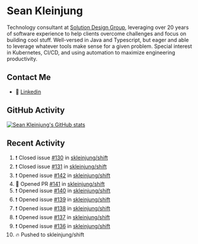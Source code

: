 # Sean Kleinjung

Technology consultant at [Solution Design Group](https://solutiondesign.com/), leveraging over 20 years of software experience to help clients overcome challenges and focus on building cool stuff. Well-versed in Java and Typescript, but eager and able to leverage whatever tools make sense for a given problem. Special interest in Kubernetes, CI/CD, and using automation to maximize engineering productivity.

<!--
**skleinjung/skleinjung** is a ✨ _special_ ✨ repository because its `README.md` (this file) appears on your GitHub profile.

Here are some ideas to get you started:

- 🔭 I’m currently working on ...
- 🌱 I’m currently learning ...
- 👯 I’m looking to collaborate on ...
- 🤔 I’m looking for help with ...
- 💬 Ask me about ...
- 📫 How to reach me: ...
- 😄 Pronouns: ...
- ⚡ Fun fact: ...
-->

## Contact Me

<!-- - 💬 [Personal site](https://phatho-folio.now.sh/) -->
- 🔗 [Linkedin](https://www.linkedin.com/in/sean-kleinjung/)
<!-- - 📧 <a href="mailto:hohuuphat22@gmail.com">Email</a> -->

<!-- - 🤐 <a id="raw-url" href="https://nightly.link/DeKal/dekal-cv-v2/workflows/build/main/huuphatho_cv.zip">Latest Resume (.zip)</a>
- 📄 <a id="raw-url" href="https://raw.githubusercontent.com/DeKal/DeKal/master/cv/phathuuho_cv.pdf">Resume (Manually uploaded)</a> -->

## GitHub Activity

[![Sean Kleinjung's GitHub stats](https://github-readme-stats.vercel.app/api?username=skleinjung&show_icons=true&theme=dark&count_private=true)](https://github.com/skleinjung)

## Recent Activity
<!--START_SECTION:activity-->
1. ❗️ Closed issue [#130](https://github.com/skleinjung/shift/issues/130) in [skleinjung/shift](https://github.com/skleinjung/shift)
2. ❗️ Closed issue [#131](https://github.com/skleinjung/shift/issues/131) in [skleinjung/shift](https://github.com/skleinjung/shift)
3. ❗️ Opened issue [#142](https://github.com/skleinjung/shift/issues/142) in [skleinjung/shift](https://github.com/skleinjung/shift)
4. 💪 Opened PR [#141](https://github.com/skleinjung/shift/pull/141) in [skleinjung/shift](https://github.com/skleinjung/shift)
5. ❗️ Opened issue [#140](https://github.com/skleinjung/shift/issues/140) in [skleinjung/shift](https://github.com/skleinjung/shift)
6. ❗️ Opened issue [#139](https://github.com/skleinjung/shift/issues/139) in [skleinjung/shift](https://github.com/skleinjung/shift)
7. ❗️ Opened issue [#138](https://github.com/skleinjung/shift/issues/138) in [skleinjung/shift](https://github.com/skleinjung/shift)
8. ❗️ Opened issue [#137](https://github.com/skleinjung/shift/issues/137) in [skleinjung/shift](https://github.com/skleinjung/shift)
9. ❗️ Opened issue [#136](https://github.com/skleinjung/shift/issues/136) in [skleinjung/shift](https://github.com/skleinjung/shift)
10. 🔥 Pushed to skleinjung/shift
<!--END_SECTION:activity-->
